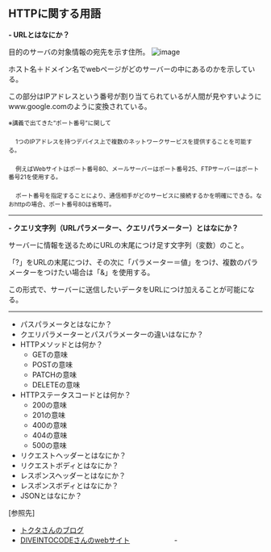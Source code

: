 ## HTTPに関する用語

**- URLとはなにか？**

  目的のサーバの対象情報の宛先を示す住所。
  ![image](https://user-images.githubusercontent.com/123845484/221398907-9d0a734b-1e56-43c8-b57c-5e827594d99c.png)
  
  ホスト名＋ドメイン名でwebページがどのサーバーの中にあるのかを示している。
  
  この部分はIPアドレスという番号が割り当てられているが人間が見やすいようにwww.google.comのように変換されている。
  
  <sub>※講義で出てきた”ポート番号”に関して</sub>
  
  　<sub>1つのIPアドレスを持つデバイス上で複数のネットワークサービスを提供することを可能する。</sub>
  
  　<sub>例えばWebサイトはポート番号80、メールサーバーはポート番号25、FTPサーバーはポート番号21を使用する。</sub>
   
  　<sub>ポート番号を指定することにより、通信相手がどのサービスに接続するかを明確にできる。なおhttpの場合、ポート番号80は省略可。</sub>

---
**- クエリ文字列（URLパラメーター、クエリパラメーター）とはなにか？**

  サーバーに情報を送るためにURLの末尾につけ足す文字列（変数）のこと。

  「?」をURLの末尾につけ、その次に「パラメーター＝値」をつけ、複数のパラメーターをつけたい場合は「&」を使用する。
  
  この形式で、サーバーに送信したいデータをURLにつけ加えることが可能になる。
  
---
- パスパラメータとはなにか？
- クエリパラメーターとパスパラメーターの違いはなにか？
- HTTPメソッドとは何か？
  - GETの意味
  - POSTの意味
  - PATCHの意味
  - DELETEの意味
- HTTPステータスコードとは何か？
  - 200の意味
  - 201の意味
  - 400の意味
  - 404の意味
  - 500の意味
- リクエストヘッダーとはなにか？
- リクエストボディとはなにか？
- レスポンスヘッダーとはなにか？
- レスポンスボディとはなにか？
- JSONとはなにか？

 [参照先]　
   - [トクタさんのブログ](https://blog.senseshare.jp/url-basic.html)
   - [DIVEINTOCODEさんのwebサイト](https://diveintocode.jp/blogs/Technology/depUrlHttpMethod)
　　　　　　- 
